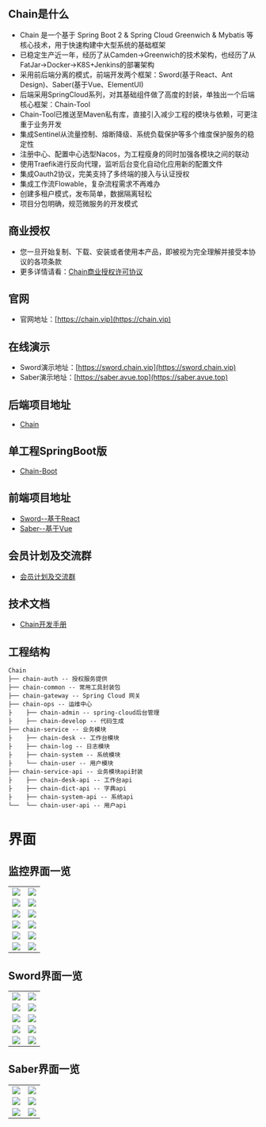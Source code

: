 ## Chain是什么
* Chain 是一个基于 Spring Boot 2 & Spring Cloud Greenwich & Mybatis 等核心技术，用于快速构建中大型系统的基础框架
* 已稳定生产近一年，经历了从Camden->Greenwich的技术架构，也经历了从FatJar->Docker->K8S+Jenkins的部署架构
* 采用前后端分离的模式，前端开发两个框架：Sword(基于React、Ant Design)、Saber(基于Vue、ElementUI)
* 后端采用SpringCloud系列，对其基础组件做了高度的封装，单独出一个后端核心框架：Chain-Tool
* Chain-Tool已推送至Maven私有库，直接引入减少工程的模块与依赖，可更注重于业务开发
* 集成Sentinel从流量控制、熔断降级、系统负载保护等多个维度保护服务的稳定性
* 注册中心、配置中心选型Nacos，为工程瘦身的同时加强各模块之间的联动
* 使用Traefik进行反向代理，监听后台变化自动化应用新的配置文件
* 集成Oauth2协议，完美支持了多终端的接入与认证授权
* 集成工作流Flowable，复杂流程需求不再难办
* 创建多租户模式，发布简单，数据隔离轻松
* 项目分包明确，规范微服务的开发模式

## 商业授权
* 您一旦开始复制、下载、安装或者使用本产品，即被视为完全理解并接受本协议的各项条款
* 更多详情请看：[Chain商业授权许可协议](https://gitee.ltd/chain/Chain-Boot/src/master/LICENSE)

## 官网
* 官网地址：[https://chain.vip](https://chain.vip)

## 在线演示
* Sword演示地址：[https://sword.chain.vip](https://sword.chain.vip)
* Saber演示地址：[https://saber.avue.top](https://saber.avue.top)

## 后端项目地址
* [Chain](https://gitee.ltd/chain/Chain)

## 单工程SpringBoot版
* [Chain-Boot](https://gitee.ltd/chain/Chain-Boot)

## 前端项目地址
* [Sword--基于React](https://gitee.ltd/chain/Sword)
* [Saber--基于Vue](https://gitee.ltd/chain/Saber)

## 会员计划及交流群
* [会员计划及交流群](https://gitee.com/smallc/SpringChain/wikis/SpringChain会员计划)

## 技术文档
* [Chain开发手册](https://www.kancloud.cn/smallchill/chain)

## 工程结构
``` 
Chain
├── chain-auth -- 授权服务提供
├── chain-common -- 常用工具封装包
├── chain-gateway -- Spring Cloud 网关
├── chain-ops -- 运维中心
├    ├── chain-admin -- spring-cloud后台管理
├    ├── chain-develop -- 代码生成
├── chain-service -- 业务模块
├    ├── chain-desk -- 工作台模块 
├    ├── chain-log -- 日志模块 
├    ├── chain-system -- 系统模块 
├    └── chain-user -- 用户模块 
├── chain-service-api -- 业务模块api封装
├    ├── chain-desk-api -- 工作台api 
├    ├── chain-dict-api -- 字典api 
├    ├── chain-system-api -- 系统api 
└──  └── chain-user-api -- 用户api 
```

# 界面
## 监控界面一览
<table>
    <tr>
        <td><img src="https://gitee.com/smallc/SpringChain/raw/master/pic/springchain-k8s1.png"/></td>
        <td><img src="https://gitee.com/smallc/SpringChain/raw/master/pic/springchain-k8s2.png"/></td>
    </tr>
    <tr>
        <td><img src="https://gitee.com/smallc/SpringChain/raw/master/pic/springchain-grafana.png"/></td>
        <td><img src="https://gitee.com/smallc/SpringChain/raw/master/pic/springchain-harbor.png"/></td>
    </tr>
    <tr>
        <td><img src="https://gitee.com/smallc/SpringChain/raw/master/pic/springchain-traefik.png"/></td>
        <td><img src="https://gitee.com/smallc/SpringChain/raw/master/pic/springchain-traefik-health.png"/></td>
    </tr>
    <tr>
        <td><img src="https://gitee.com/smallc/SpringChain/raw/master/pic/springchain-nacos.png"/></td>
        <td><img src="https://gitee.com/smallc/SpringChain/raw/master/pic/springchain-sentinel.png"/></td>
    </tr>
    <tr>
        <td><img src="https://gitee.com/smallc/SpringChain/raw/master/pic/springchain-admin1.png"/></td>
        <td><img src="https://gitee.com/smallc/SpringChain/raw/master/pic/springchain-admin2.png"/></td>
    </tr>
    <tr>
        <td><img src="https://gitee.com/smallc/SpringChain/raw/master/pic/springchain-swagger1.png"/></td>
        <td><img src="https://gitee.com/smallc/SpringChain/raw/master/pic/springchain-swagger2.png"/></td>
    </tr>
</table>

## Sword界面一览
<table>
    <tr>
        <td><img src="https://gitee.com/smallc/SpringChain/raw/master/pic/sword-main.png"/></td>
        <td><img src="https://gitee.com/smallc/SpringChain/raw/master/pic/sword-menu.png"/></td>
    </tr>
    <tr>
        <td><img src="https://gitee.com/smallc/SpringChain/raw/master/pic/sword-menu-edit.png"/></td>
        <td><img src="https://gitee.com/smallc/SpringChain/raw/master/pic/sword-menu-icon.png"/></td>
    </tr>
    <tr>
        <td><img src="https://gitee.com/smallc/SpringChain/raw/master/pic/sword-role.png"/></td>
        <td><img src="https://gitee.com/smallc/SpringChain/raw/master/pic/sword-user.png"/></td>
    </tr>
    <tr>
        <td><img src="https://gitee.com/smallc/SpringChain/raw/master/pic/sword-dict.png "/></td>
        <td><img src="https://gitee.com/smallc/SpringChain/raw/master/pic/sword-log.png"/></td>
    </tr>
    <tr>
        <td><img src="https://gitee.com/smallc/SpringChain/raw/master/pic/sword-locale-cn.png"/></td>
        <td><img src="https://gitee.com/smallc/SpringChain/raw/master/pic/sword-locale-us.png"/></td>
    </tr>
</table>

## Saber界面一览
<table>
    <tr>
        <td><img src="https://gitee.com/smallc/SpringChain/raw/master/pic/saber-user.png"/></td>
        <td><img src="https://gitee.com/smallc/SpringChain/raw/master/pic/saber-role.png"/></td>
    </tr>
    <tr>
        <td><img src="https://gitee.com/smallc/SpringChain/raw/master/pic/saber-dict.png"/></td>
        <td><img src="https://gitee.com/smallc/SpringChain/raw/master/pic/saber-dict-select.png"/></td>
    </tr>
    <tr>
        <td><img src="https://gitee.com/smallc/SpringChain/raw/master/pic/saber-log.png"/></td>
        <td><img src="https://gitee.com/smallc/SpringChain/raw/master/pic/saber-code.png"/></td>
    </tr>
</table>